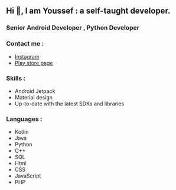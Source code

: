 ## Hi 👋, I am Youssef : a self-taught developer.

### Senior Android Developer , Python Developer


### Contact me : 
* [Instagram](https://www.instagram.com/youssefmoataz_/)
* [Play store page](https://play.google.com/store/apps/dev?id=6245006738668751785)

### Skills :
* Android Jetpack
* Material design
* Up-to-date with the latest SDKs and libraries

### Languages :
* Kotlin
* Java
* Python
* C++
* SQL
* Html
* CSS
* JavaScript
* PHP

<!---
YoussefMoataz/YoussefMoataz is a ✨ special ✨ repository because its `README.md` (this file) appears on your GitHub profile.
You can click the Preview link to take a look at your changes.
--->

